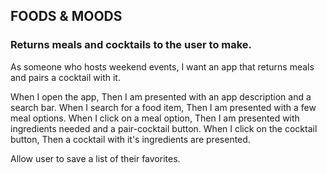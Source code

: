## FOODS & MOODS

### Returns meals and cocktails to the user to make.

As someone who hosts weekend events,
I want an app that returns meals and pairs a cocktail with it.

When I open the app, 
Then I am presented with an app description and a search bar.
When I search for a food item, 
Then I am presented with a few meal options.
When I click on a meal option,
Then I am presented with ingredients needed and a pair-cocktail button.
When I click on the cocktail button,
Then a cocktail with it's ingredients are presented.

Allow user to save a list of their favorites.
